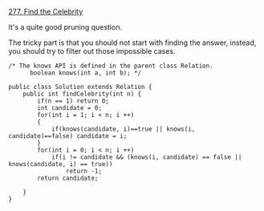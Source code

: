 [277. Find the Celebrity](https://leetcode.com/problems/find-the-celebrity/description/)

It's a quite good pruning question.

The tricky part is that you should not start with finding the answer,
instead, you should try to filter out those impossible cases.

```
/* The knows API is defined in the parent class Relation.
      boolean knows(int a, int b); */

public class Solution extends Relation {
    public int findCelebrity(int n) {
        if(n == 1) return 0;
        int candidate = 0;
        for(int i = 1; i < n; i ++)
        {
            if(knows(candidate, i)==true || knows(i, candidate)==false) candidate = i;
        }
        for(int i = 0; i < n; i ++)
            if(i != candidate && (knows(i, candidate) == false || knows(candidate, i) == true))
                return -1;
        return candidate;
                
    }
}
```
